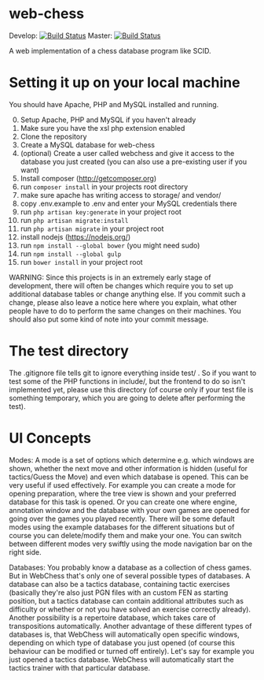 web-chess
================
Develop:
[![Build Status](https://travis-ci.org/jupiter24/web-chess.svg?branch=develop)](https://travis-ci.org/jupiter24/web-chess)
Master:
[![Build Status](https://travis-ci.org/jupiter24/web-chess.svg?branch=master)](https://travis-ci.org/jupiter24/web-chess)

A web implementation of a chess database program like SCID.

Setting it up on your local machine
==========================================

You should have Apache, PHP and MySQL installed and running.

0.  Setup Apache, PHP and MySQL if you haven't already
1.  Make sure you have the xsl php extension enabled
2.  Clone the repository
3.  Create a MySQL database for web-chess
4.  (optional) Create a user called webchess and give it access to the database you just created (you can also use a pre-existing user if you want)
5.  Install composer (http://getcomposer.org)
6.  run `composer install` in your projects root directory
7.  make sure apache has writing access to storage/ and vendor/
8.  copy .env.example to .env and enter your MySQL credentials there
9.  run `php artisan key:generate` in your project root
10. run `php artisan migrate:install`
11. run `php artisan migrate` in your project root
12. install nodejs (https://nodejs.org/)
13. run `npm install --global bower` (you might need sudo)
14. run `npm install --global gulp`
15. run `bower install` in your project root


WARNING: Since this projects is in an extremely early stage of development, there will often be changes which require you to set up additional database tables or change anything else.
If you commit such a change, please also leave a notice here where you explain, what other people have to do to perform the same changes on their machines.
You should also put some kind of note into your commit message.


The test directory
========================

The .gitignore file tells git to ignore everything inside test/ .
So if you want to test some of the PHP functions in include/, but the frontend to do so isn't implemented yet, please use this directory (of course only if your test file is something temporary, which you are going to delete after performing the test).

UI Concepts
==============
Modes: A mode is a set of options which determine e.g. which windows are shown, whether the next move and other information is hidden (useful for tactics/Guess the Move) and even which database is opened.
This can be very useful if used effectively. For example you can create a mode for opening preparation, where the tree view is shown and your preferred database for this task is opened. Or you can create one where engine, annotation window and the database with your own games are opened for going over the games you played recently.
There will be some default modes using the example databases for the different situations but of course you can delete/modify them and make your one.
You can switch between different modes very swiftly using the mode navigation bar on the right side.

Databases: You probably know a database as a collection of chess games. But in WebChess that's only one of several possible types of databases. A database can also be a tactics database, containing tactic exercises (basically they're also just PGN files with an custom FEN as starting position, but a tactics database can contain additional attributes such as difficulty or whether or not you have solved an exercise correctly already).
Another possibility is a repertoire database, which takes care of transpositions automatically.
Another advantage of these different types of databases is, that WebChess will automatically open specific windows, depending on which type of database you just opened (of course this behaviour can be modified or turned off entirely). Let's say for example you just opened a tactics database. WebChess will automatically start the tactics trainer with that particular database.
